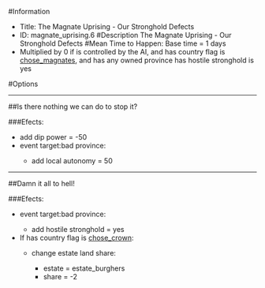 #Information
 - Title: The Magnate Uprising - Our Stronghold Defects
 - ID: magnate_uprising.6
#Description
The Magnate Uprising - Our Stronghold Defects
#Mean Time to Happen:
Base time = 1 days
 - Multiplied by 0 if is controlled by the AI, and  has country flag is [chose_magnates](../flags/chose_magnates.md), and  has any owned province has hostile stronghold is yes

#Options

___
##Is there nothing we can do to stop it?

###Efects:<ul><li>add dip power = -50</li><li>event target:bad province:</li><ul><li>add local autonomy = 50</li></ul></ul>

___
##Damn it all to hell!

###Efects:<ul><li>event target:bad province:</li><ul><li>add hostile stronghold = yes</li></ul><li>If has country flag is [chose_crown](../flags/chose_crown.md):</li><ul><li>change estate land share:</li><ul><li>estate = estate_burghers</li><li>share = -2</li></ul></ul></ul>
